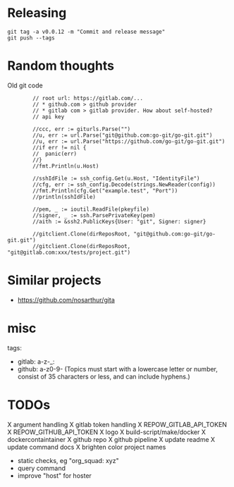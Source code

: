 # Releasing
```
git tag -a v0.0.12 -m "Commit and release message"
git push --tags
```

# Random thoughts
Old git code
```
		// root url: https://gitlab.com/...
		// * github.com > github provider
		// * gitlab com > gitlab provider. How about self-hosted?
		// api key

		//ccc, err := giturls.Parse("")
		//u, err := url.Parse("git@github.com:go-git/go-git.git")
		//u, err := url.Parse("https://github.com/go-git/go-git.git")
		//if err != nil {
		//	panic(err)
		//}
		//fmt.Println(u.Host)

		//sshIdFile := ssh_config.Get(u.Host, "IdentityFile")
		//cfg, err := ssh_config.Decode(strings.NewReader(config))
		//fmt.Println(cfg.Get("example.test", "Port"))
		//println(sshIdFile)

		//pem, _ := ioutil.ReadFile(pkeyfile)
		//signer, _ := ssh.ParsePrivateKey(pem)
		//aith := &ssh2.PublicKeys{User: "git", Signer: signer}

		//gitclient.Clone(dirReposRoot, "git@github.com:go-git/go-git.git")
		//gitclient.Clone(dirReposRoot, "git@gitlab.com:xxx/tests/project.git")
```

# Similar projects
* https://github.com/nosarthur/gita


# misc
tags:
- gitlab: a-z-_:
- github: a-z0-9- (Topics must start with a lowercase letter or number, consist of 35 characters or less, and can include hyphens.)

# TODOs
X argument handling
X gitlab token handling
X REPOW_GITLAB_API_TOKEN
X REPOW_GITHUB_API_TOKEN
X logo
X build-script/make/docker
X dockercontaintainer
X github repo
X github pipeline
X update readme
X update command docs
X brighten color project names
- static checks, eg "org_squad: xyz"
- query command
- improve "host" for hoster